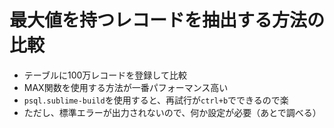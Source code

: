 # 最大値を持つレコードを抽出する方法の比較

- テーブルに100万レコードを登録して比較
- MAX関数を使用する方法が一番パフォーマンス高い
- `psql.sublime-build`を使用すると、再試行が`ctrl+b`でできるので楽
- ただし、標準エラーが出力されないので、何か設定が必要（あとで調べる）